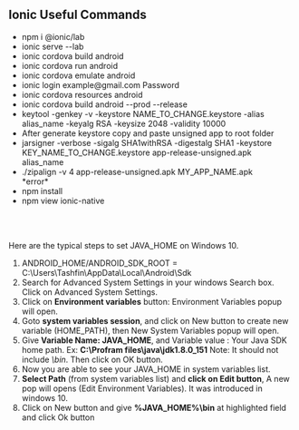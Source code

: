 
<h2>Ionic Useful Commands</h2>

<ul>
  <li>npm i @ionic/lab</li>
  <li>ionic serve --lab</li>
  <li>ionic cordova build android</li>
  <li>ionic cordova run android</li>
  <li>ionic cordova emulate android</li>
  <li>ionic login example@gmail.com Password</li>
  <li>ionic cordova resources android</li>
  <li>ionic cordova build android --prod --release</li>
  <li> keytool -genkey -v -keystore NAME_TO_CHANGE.keystore -alias alias_name -keyalg RSA -keysize 2048 -validity 10000</li>
  <li>After generate keystore copy and paste unsigned app to root folder</li>
  <li>jarsigner -verbose -sigalg SHA1withRSA -digestalg SHA1 -keystore KEY_NAME_TO_CHANGE.keystore app-release-unsigned.apk alias_name</li>
  <li>./zipalign -v 4 app-release-unsigned.apk MY_APP_NAME.apk</li>
  *error*
  <li>npm install</li>
  <li>npm view ionic-native</li>
</ul>
<br>
<br>
<p>Here are the typical steps to set JAVA_HOME on Windows 10.</p>
<ol>
  <li>ANDROID_HOME/ANDROID_SDK_ROOT = C:\Users\Tashfin\AppData\Local\Android\Sdk</li>
<li>Search for Advanced System Settings in your windows Search box. Click on Advanced System Settings.</li>
<li>Click on&nbsp;<strong>Environment variables</strong>&nbsp;button: Environment Variables popup will open.</li>
<li>Goto&nbsp;<strong>system variables session</strong>, and click on New button to create new variable (HOME_PATH), then New System Variables popup will open.</li>
<li>Give&nbsp;<strong>Variable Name: JAVA_HOME</strong>, and Variable value : Your Java SDK home path. Ex:&nbsp;<strong>C:\Profram files\java\jdk1.8.0_151</strong>&nbsp;Note: It should not include&nbsp;<em>\bin</em>. Then click on OK button.</li>
<li>Now you are able to see your JAVA_HOME in system variables list.</li>
<li><strong>Select Path</strong>&nbsp;(from system variables list) and&nbsp;<strong>click on Edit button</strong>, A new pop will opens (Edit Environment Variables). It was introduced in windows 10.</li>
<li>Click on New button and give&nbsp;<strong>%JAVA_HOME%\bin</strong>&nbsp;at highlighted field and click Ok button</li>
</ol>
